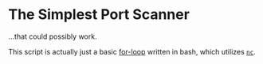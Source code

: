 # The Simplest Port Scanner

...that could possibly work.

This script is actually just a basic [for-loop](https://en.wikipedia.org/wiki/For_loop) written in bash, which utilizes [`nc`](https://explainshell.com/explain?cmd=nc+-w+1+-vz).
